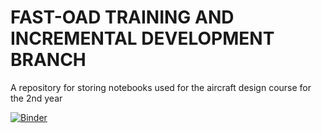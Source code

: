 # FAST-OAD TRAINING AND INCREMENTAL DEVELOPMENT BRANCH
A repository for storing notebooks used for the aircraft design course for the 2nd year

[![Binder](https://mybinder.org/badge_logo.svg)](https://mybinder.org/v2/gh/florentLutz/Aircraft-Design-2A/HEAD)
